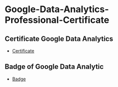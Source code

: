# Google-Data-Analytics-Professional-Certificate
## Certificate Google Data Analytics
* [Certificate](https://www.coursera.org/account/accomplishments/professional-cert/5MNCTXM5C3YQ)
## Badge of Google Data Analytic
* [Badge](https://www.credly.com/badges/a68326c2-b0a6-4716-92f1-572f4ef44b5f)
 
